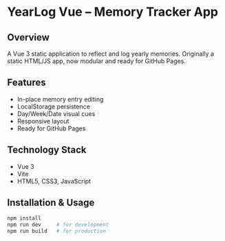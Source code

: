 # YearLog Vue – Memory Tracker App

## Overview
A Vue 3 static application to reflect and log yearly memories. Originally a static HTML/JS app, now modular and ready for GitHub Pages.

## Features
- In-place memory entry editing
- LocalStorage persistence
- Day/Week/Date visual cues
- Responsive layout
- Ready for GitHub Pages

## Technology Stack
- Vue 3
- Vite
- HTML5, CSS3, JavaScript

## Installation & Usage

```bash
npm install
npm run dev     # for development
npm run build   # for production
